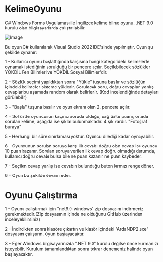 # KelimeOyunu
C# Windows Forms Uygulaması ile İngilizce kelime bilme oyunu. .NET 9.0 kurulu olan bilgisayarlarda çalıştırılabilir.

![Image](https://github.com/user-attachments/assets/65afeabd-1a3f-40f8-8c88-7c719e36217a)

Bu oyun C# kullanılarak Visual Studio 2022 IDE'sinde yapılmıştır. Oyun şu şekilde oynanır:

1 - Kullanıcı oyunu başlattığında karşısına hangi kategorideki kelimelerle oynamak istediğinin sorulduğu bir pencere açılır. Seçilebilecek sözlükler YÖKDİL Fen Bilimleri ve YÖKDİL Sosyal Bilimler'dir.

2 - Sözlük seçimi yapıldıktan sonra "Yükle" tuşuna basılır ve sözlüğün içindeki kelimeler sisteme yüklenir. Sorulacak soru, doğru cevaplar, yanlış cevaplar bu aşamada random olarak belirlenir. (Kod incelendiğinde detayları görülebilir)

3 - "Başla" tuşuna basılır ve oyun ekranı olan 2. pencere açılır. 

4 - Sol üstte oyuncunun kaçıncı soruda olduğu, sağ üstte puanı, ortada sorulan kelime, aşağıda ise şıklar bulunmaktadır. 4 şık vardır.
"Fotoğraf buraya"

5 - Herhangi bir süre sınırlaması yoktur. Oyuncu dilediği kadar oynayabilir.

6 - Oyuncunun sorulan soruya karşı ilk cevabı doğru olan cevap ise oyuncu 10 puan kazanır. Sorulan soruya verilen ilk cevap doğru olmadığı durumda, kullanıcı doğru cevabı bulsa bile ne puan kazanır ne puan kaybeder.

7 - Seçilen cevap yanlış ise cevabın bulunduğu buton kırmızı renge döner.

8 - Oyun bu şekilde devam eder. 

# Oyunu Çalıştırma
1 - Oyunu çalıştırmak için "net9.0-windows" zip dosyasını indirmeniz gerekmektedir.(Zip dosyasının içinde ne olduğunu GitHub üzerinden inceleyebilirsiniz)

2 - İndirdikten sonra klasöre çıkartın ve klasör içindeki "ArdaNDP2.exe" dosyasını çalıştırın. Oyun başlayacaktır.

3 - Eğer Windows bilgisayarınızda ".NET 9.0" kurulu değilse önce kurmanızı isteyebilir. Kurulum tamamlandıktan sonra tekrar denemeniz halinde oyun başlayacaktır. 
